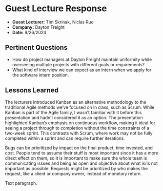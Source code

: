 # Guest Lecture Response
* **Guest Lecturer:** Tim Skrinak, Niclas Rue
* **Company:** Dayton Freight
* **Date:** 9/26/2024

## Pertinent Questions
* How do project managers at Dayton Freight maintain uniformity while overseeing multiple projects with different goals or requirements?
* What kind of interview we can expect as an intern when we apply for the software intern position.

## Lessons Learned 
The lecturers introduced Kanban as an alternative methodology to the traditional Agile methods we’ve focused on in class, such as Scrum. While Kanban is part of the Agile family, I wasn’t familiar with it before this presentation and hadn’t considered it as an option. The presentation highlighted Kanban’s emphasis on continuous workflow, making it ideal for seeing a project through to completion without the time constraints of a two-week sprint. This contrasts with Scrum, where work may not be fully completed within a sprint and can require further iterations.

Bugs can be prioritized by impact on the final product, time invested, and cost. People tend to assume their stuff is most important since it has a more direct effect on them, so it is important to make sure the whole team is communicating issues and being as open and objective about what is/is not important as possible. Requests might be prioritized by who makes the request, like a client or company owner, instead of monetary return. 

Text paragraph.

